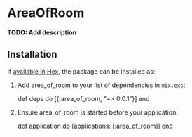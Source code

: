 # AreaOfRoom

**TODO: Add description**

## Installation

If [available in Hex](https://hex.pm/docs/publish), the package can be installed as:

  1. Add area_of_room to your list of dependencies in `mix.exs`:

        def deps do
          [{:area_of_room, "~> 0.0.1"}]
        end

  2. Ensure area_of_room is started before your application:

        def application do
          [applications: [:area_of_room]]
        end

